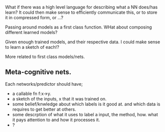What if there was a high level language for describing what a NN does/has learn? It could then make sense to efficiently communicate this, or to store it in compressed form, or ...?

Passing around models as a first class function. WHat about composing different learned models?

Given enough trained models, and their respective data. I could make sense to learn a sketch of each!?


More related to first class models/nets.

## Meta-cognitive nets.

Each networks/predictor should have;

* a callable fn f:x->y.
* a sketch of the inputs, x that it was trained on.
* some belief/knwledge about which labels is it good at. and which data is requires to get better at others.
* some descrption of what it uses to label a input, the method, how. what it pays attention to and how it processes it.
* ?
